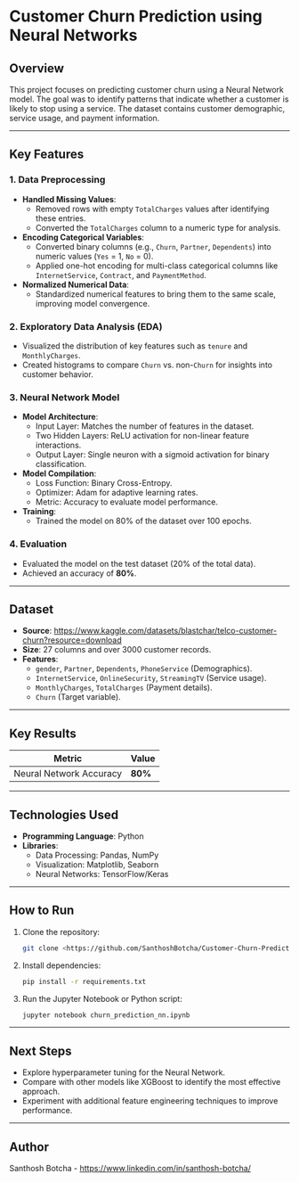 # Customer Churn Prediction using Neural Networks

## Overview
This project focuses on predicting customer churn using a Neural Network model. The goal was to identify patterns that indicate whether a customer is likely to stop using a service. The dataset contains customer demographic, service usage, and payment information.

---

## Key Features

### 1. **Data Preprocessing**
- **Handled Missing Values**:
  - Removed rows with empty `TotalCharges` values after identifying these entries.
  - Converted the `TotalCharges` column to a numeric type for analysis.
- **Encoding Categorical Variables**:
  - Converted binary columns (e.g., `Churn`, `Partner`, `Dependents`) into numeric values (`Yes` = 1, `No` = 0).
  - Applied one-hot encoding for multi-class categorical columns like `InternetService`, `Contract`, and `PaymentMethod`.
- **Normalized Numerical Data**:
  - Standardized numerical features to bring them to the same scale, improving model convergence.

### 2. **Exploratory Data Analysis (EDA)**
- Visualized the distribution of key features such as `tenure` and `MonthlyCharges`.
- Created histograms to compare `Churn` vs. non-`Churn` for insights into customer behavior.

### 3. **Neural Network Model**
- **Model Architecture**:
  - Input Layer: Matches the number of features in the dataset.
  - Two Hidden Layers: ReLU activation for non-linear feature interactions.
  - Output Layer: Single neuron with a sigmoid activation for binary classification.
- **Model Compilation**:
  - Loss Function: Binary Cross-Entropy.
  - Optimizer: Adam for adaptive learning rates.
  - Metric: Accuracy to evaluate model performance.
- **Training**:
  - Trained the model on 80% of the dataset over 100 epochs.

### 4. **Evaluation**
- Evaluated the model on the test dataset (20% of the total data).
- Achieved an accuracy of **80%**.

---

## Dataset
- **Source**: https://www.kaggle.com/datasets/blastchar/telco-customer-churn?resource=download
- **Size**: 27 columns and over 3000 customer records.
- **Features**:
  - `gender`, `Partner`, `Dependents`, `PhoneService` (Demographics).
  - `InternetService`, `OnlineSecurity`, `StreamingTV` (Service usage).
  - `MonthlyCharges`, `TotalCharges` (Payment details).
  - `Churn` (Target variable).

---

## Key Results
| Metric             | Value        |
|--------------------|--------------|
| Neural Network Accuracy | **80%** |

---

## Technologies Used
- **Programming Language**: Python
- **Libraries**:
  - Data Processing: Pandas, NumPy
  - Visualization: Matplotlib, Seaborn
  - Neural Networks: TensorFlow/Keras

---

## How to Run
1. Clone the repository:
   ```bash
   git clone <https://github.com/SanthoshBotcha/Customer-Churn-Prediction-using-ANN.git>
   ```
2. Install dependencies:
   ```bash
   pip install -r requirements.txt
   ```
3. Run the Jupyter Notebook or Python script:
   ```bash
   jupyter notebook churn_prediction_nn.ipynb
   ```

---

## Next Steps
- Explore hyperparameter tuning for the Neural Network.
- Compare with other models like XGBoost to identify the most effective approach.
- Experiment with additional feature engineering techniques to improve performance.

---

## Author
Santhosh Botcha - https://www.linkedin.com/in/santhosh-botcha/

